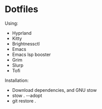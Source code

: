 # Dotfiles

Using:
- Hyprland
- Kitty
- Brightnessctl
- Emacs
- Emacs lsp booster
- Grim
- Slurp
- Tofi

Installation:
- Download dependencies, and GNU stow
- stow . --adopt
- git restore .
